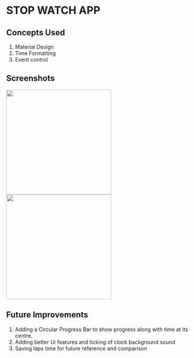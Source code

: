 
# STOP WATCH APP

## Concepts Used

1. Material Design
2. Time Formatting
3. Event control

## Screenshots

<img src="https://github.com/shikhar8434/Java-A-Z/blob/master/Android%20Projects/StopWatch%20app/ss1.jpeg" width="280"/>     <img src="https://github.com/shikhar8434/Java-A-Z/blob/master/Android%20Projects/StopWatchApp/ss2.jpeg" width="280"/>

## Future Improvements

1. Adding a Circular Progress Bar to show progress along with time at its centre.
2. Adding better Ui features and ticking of clock background sound
3. Saving laps time for future reference and comparison
